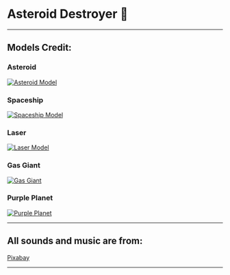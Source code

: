 # **Asteroid Destroyer 🚀**

---

## **Models Credit:**

### **Asteroid**

[![Asteroid Model](https://img.shields.io/badge/View%20Model-%230098da?style=flat-square&logo=sketchfab)](https://sketchfab.com/3d-models/asteroid-04a7fdda5dfe4f8fb16d1c2fa8b1bf52)

### **Spaceship**

[![Spaceship Model](https://img.shields.io/badge/View%20Model-%230098da?style=flat-square&logo=sketchfab)](https://sketchfab.com/3d-models/spaceship-o-100-mk2-e62c25d5f5474af3921170716efaba6e)

### **Laser**

[![Laser Model](https://img.shields.io/badge/View%20Model-%230098da?style=flat-square&logo=sketchfab)](https://sketchfab.com/3d-models/random-light-saber-free-14b3e8bbe1af4ffcaa208c0402d3e6d0)

### **Gas Giant**

[![Gas Giant](https://img.shields.io/badge/View%20Model-%230098da?style=flat-square&logo=sketchfab)](https://sketchfab.com/3d-models/gas-giant-aa328c29ddb94b6db32e44a1c2bf6993)

### **Purple Planet**

[![Purple Planet](https://img.shields.io/badge/View%20Model-%230098da?style=flat-square&logo=sketchfab)](https://sketchfab.com/3d-models/purple-planet-264eb22207184fc99a5e3b1279a763b8)

---

## **All sounds and music are from:**
[Pixabay](https://pixabay.com/)

---